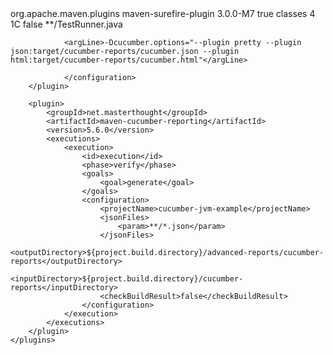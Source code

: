 <build>
    <plugins>
        <plugin>
            <groupId>org.apache.maven.plugins</groupId>
            <artifactId>maven-surefire-plugin</artifactId>
            <version>3.0.0-M7</version> <configuration>
                <testFailureIgnore>true</testFailureIgnore> <parallel>classes</parallel> <threadCount>4</threadCount> <forkCount>1C</forkCount> <reuseForks>false</reuseForks> <includes>
                    <include>**/TestRunner.java</include> 
                </includes>

                <argLine>-Dcucumber.options="--plugin pretty --plugin json:target/cucumber-reports/cucumber.json --plugin html:target/cucumber-reports/cucumber.html"</argLine>
                
                </configuration>
        </plugin>

        <plugin>
            <groupId>net.masterthought</groupId>
            <artifactId>maven-cucumber-reporting</artifactId>
            <version>5.6.0</version>
            <executions>
                <execution>
                    <id>execution</id>
                    <phase>verify</phase>
                    <goals>
                        <goal>generate</goal>
                    </goals>
                    <configuration>
                        <projectName>cucumber-jvm-example</projectName>
                        <jsonFiles>
                            <param>**/*.json</param>
                        </jsonFiles>
                        <outputDirectory>${project.build.directory}/advanced-reports/cucumber-reports</outputDirectory>
                        <inputDirectory>${project.build.directory}/cucumber-reports</inputDirectory>
                        <checkBuildResult>false</checkBuildResult>
                    </configuration>
                </execution>
            </executions>
        </plugin>
    </plugins>
</build>
